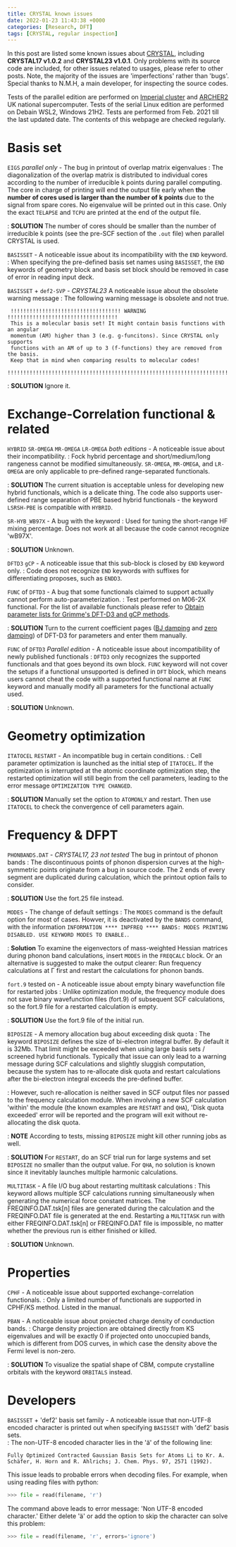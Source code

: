 ```yaml
---
title: CRYSTAL known issues
date: 2022-01-23 11:43:38 +0000
categories: [Research, DFT]
tags: [CRYSTAL, regular inspection]
---
```

In this post are listed some known issues about [CRYSTAL](https://www.crystal.unito.it/), including **CRYSTAL17 v1.0.2** and **CRYSTAL23 v1.0.1**. Only problems with its source code are included, for other issues related to usages, please refer to other posts. Note, the majority of the issues are 'imperfections' rather than 'bugs'. Special thanks to N.M.H, a main developer, for inspecting the source codes. 

Tests of the parallel edition are performed on [Imperial cluster](https://www.imperial.ac.uk/admin-services/ict/self-service/research-support/rcs/) and [ARCHER2](https://www.archer2.ac.uk/) UK national supercomputer. Tests of the serial Linux edition are performed on Debain WSL2, Windows 21H2. Tests are performed from Feb. 2021 till the last updated date. The contents of this webpage are checked regularly. 

# Basis set
`EIGS` *parallel only* - The bug in printout of overlap matrix eigenvalues
: The diagonalization of the overlap matrix is distributed to individual cores according to the number of irreducible k points during parallel computing. The core in charge of printing will end the output file early when **the number of cores used is larger than the number of k points** due to the signal from spare cores. No eigenvalue will be printed out in this case. Only the exact `TELAPSE` and `TCPU` are printed at the end of the output file. 

: **SOLUTION** The number of cores should be smaller than the number of irreducible k points (see the pre-SCF section of the `.out` file) when parallel CRYSTAL is used. 

`BASISSET` - A noticeable issue about its incompatibility with the `END` keyword. 
: When specifying the pre-defined basis set names using `BASISSET`, the `END` keywords of geometry block and basis set block should be removed in case of error in reading input deck. 

`BASISSET` + `def2-SVP` - *CRYSTAL23* A noticeable issue about the obsolete warning message
: The following warning message is obsolete and not true.

``` text
 !!!!!!!!!!!!!!!!!!!!!!!!!!!!!!!!!!! WARNING !!!!!!!!!!!!!!!!!!!!!!!!!!!!!!!!!!! 
 This is a molecular basis set! It might contain basis functions with an angular
 momentum (AM) higher than 3 (e.g. g-funcitons). Since CRYSTAL only supports
 functions with an AM of up to 3 (f-functions) they are removed from the basis.
 Keep that in mind when comparing results to molecular codes!
 !!!!!!!!!!!!!!!!!!!!!!!!!!!!!!!!!!!!!!!!!!!!!!!!!!!!!!!!!!!!!!!!!!!!!!!!!!!!!!!
```
: **SOLUTION** Ignore it. 

# Exchange-Correlation functional & related
`HYBRID` `SR-OMEGA` `MR-OMEGA` `LR-OMEGA` *both editions* - A noticeable issue about their incompatibility. 
: Fock hybrid percentage and short/medium/long rangeness cannot be modified simultaneously. `SR-OMEGA`, `MR-OMEGA`, and `LR-OMEGA` are only applicable to pre-defined range-separated functionals. 

: **SOLUTION** The current situation is acceptable unless for developing new hybrid functionals, which is a delicate thing. The code also supports user-defined range separation of PBE based hybrid functionals - the keyword `LSRSH-PBE` is compatible with `HYBRID`.

`SR-HYB_WB97X` - A bug with the keyword
: Used for tuning the short-range HF mixing percentage. Does not work at all because the code cannot recognize 'wB97X'. 

: **SOLUTION** Unknown. 

`DFTD3` `gCP` - A noticeable issue that this sub-block is closed by `END` keyword only. 
: Code does not recognize `END` keywords with suffixes for differentiating proposes, such as `ENDD3`. 

`FUNC` of `DFTD3` - A bug that some functionals claimed to support actually cannot perform auto-parameterization. 
: Test performed on M06-2X functional. For the list of available functionals please refer to [Obtain parameter lists for Grimme's DFT-D3 and gCP methods](https://spica-vir.github.io/posts/Parameter-list-for-Grimme's-DFT-D3-and-gCP-method/). 

: **SOLUTION** Turn to the current coefficient pages ([BJ damping](https://www.chemie.uni-bonn.de/pctc/mulliken-center/software/dft-d3/functionalsbj) and [zero damping](https://www.chemie.uni-bonn.de/pctc/mulliken-center/software/dft-d3/functionals)) of DFT-D3 for parameters and enter them manually. 

`FUNC` of `DFTD3` *Parallel edition* - A noticeable issue about incompatibility of newly published functionals
: `DFTD3` only recognizes the supported functionals and that goes beyond its own block. `FUNC` keyword will not cover the setups if a functional unsupported is defined in `DFT` block, which means users cannot cheat the code with a supported functional name at `FUNC` keyword and manually modify all parameters for the functional actually used. 

: **SOLUTION** Unknown.

# Geometry optimization
`ITATOCEL` `RESTART` - An incompatible bug in certain conditions. 
: Cell parameter optimization is launched as the initial step of `ITATOCEL`. If the optimization is interrupted at the atomic coordinate optimization step, the restarted optimization will still begin from the cell parameters, leading to the error message `OPTIMIZATION TYPE CHANGED`. 

: **SOLUTION** Manually set the option to `ATOMONLY` and restart. Then use `ITATOCEL` to check the convergence of cell parameters again. 

# Frequency & DFPT
`PHONBANDS.DAT` - *CRYSTAL17, 23 not tested* The bug in printout of phonon bands
: The discontinuous points of phonon dispersion curves at the high-symmetric points originate from a bug in source code. The 2 ends of every segment are duplicated during calculation, which the printout option fails to consider. 

: **SOLUTION** Use the fort.25 file instead. 

`MODES` - The change of default settings
: The `MODES` command is the default option for most of cases. Howver, it is deactivated by the `BANDS` command, with the information `INFORMATION **** INPFREQ **** BANDS: MODES PRINTING DISABLED. USE KEYWORD MODES TO ENABLE.`.

: **Solution** To examine the eigenvectors of mass-weighted Hessian matrices during phonon band calculations, insert `MODES` in the `FREQCALC` block. Or an alternative is suggested to make the output clearer: Run frequency calculations at Γ first and restart the calculations for phonon bands. 


`fort.9` tested on - A noticeable issue about empty binary wavefunction file for restarted jobs
: Unlike optimization module, the frequency module does not save binary wavefunction files (fort.9) of subsequent SCF calculations, so the fort.9 file for a restarted calculation is empty. 

: **SOLUTION** Use the fort.9 file of the initial run. 

`BIPOSIZE` - A memory allocation bug about exceeding disk quota 
: The keyword `BIPOSIZE` defines the size of bi-electron integral buffer. By default it is 32Mb. That limit might be exceeded when using large basis sets / screened hybrid functionals. Typically that issue can only lead to a warning message during SCF calculations and slightly sluggish computation, because the system has to re-allocate disk quota and restart calculations after the bi-electron integral exceeds the pre-defined buffer. 

: However, such re-allocation is neither saved in SCF output files nor passed to the frequency calculation module. When involving a new SCF calculation 'within' the module (the known examples are `RESTART` and `QHA`), 'Disk quota exceeded' error will be reported and the program will exit without re-allocating the disk quota. 

: **NOTE** According to tests, missing `BIPOSIZE` might kill other running jobs as well. 

: **SOLUTION** For `RESTART`, do an SCF trial run for large systems and set `BIPOSIZE` no smaller than the output value. For `QHA`, no solution is known since it inevitably launches multiple harmonic calculations.

`MULTITASK` - A file I/O bug about restarting multitask calculations
: This keyword allows multiple SCF calculations running simultaneously when generating the numerical force constant matrices. The FREQINFO.DAT.tsk\[n\] files are generated during the calculation and the FREQINFO.DAT file is generated at the end. Restarting a `MULTITASK` run with either FREQINFO.DAT.tsk\[n\] or FREQINFO.DAT file is impossible, no matter whether the previous run is either finished or killed.

: **SOLUTION** Unknown.

# Properties

`CPHF` - A noticeable issue about supported exchange-correlation functionals. 
: Only a limited number of functionals are supported in CPHF/KS method. Listed in the manual.  

`PBAN` - A noticeable issue about projected charge density of conduction bands. 
: Charge density projection are obtained directly from KS eigenvalues and will be exactly 0 if projected onto unoccupied bands, which is different from DOS curves, in which case the density above the Fermi level is non-zero. 

: **SOLUTION** To visualize the spatial shape of CBM, compute crystalline orbitals with the keyword `ORBITALS` instead. 

# Developers

`BASISSET` + 'def2' basis set family - A noticeable issue that non-UTF-8 encoded character is printed out when specifying `BASISSET` with 'def2' basis sets.  
: The non-UTF-8 encoded character lies in the 'ä' of the following line:

```
Fully Optimized Contracted Gaussian Basis Sets for Atoms Li to Kr. A. Schäfer, H. Horn and R. Ahlrichs; J. Chem. Phys. 97, 2571 (1992). 
```  

This issue leads to probable errors when decoding files. For example, when using reading files with python:

``` python
>>> file = read(filename, 'r')
```

The command above leads to error message: 'Non UTF-8 encoded character.' Either delete 'ä' or add the option to skip the character can solve this problem:

``` python
>>> file = read(filename, 'r', errors='ignore')
```
